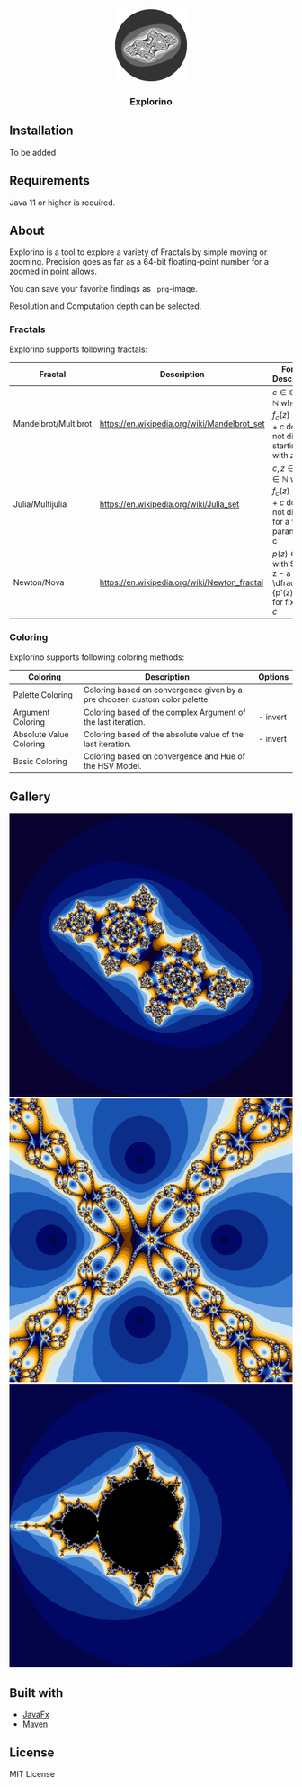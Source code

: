 <div align="center">
    <a href="https://github.com/romanamo/fractolio">
        <img src="src/main/resources/logo.png" alt="Logo" width="128" height="128" style="background:transparent">
    </a>
    <h3 align="center">Explorino</h3>
</div>

## Installation

To be added

## Requirements

Java 11 or higher is required.

## About

Explorino is a tool to explore a variety of Fractals by simple moving or zooming.
Precision goes as far as a 64-bit floating-point number for a zoomed in point allows.

You can save your favorite findings as `.png`-image.

Resolution and Computation depth can be selected.


### Fractals

Explorino supports following fractals:

| Fractal              | Description                                  | Formal Description                                                                                         | Options                         |
|----------------------|----------------------------------------------|------------------------------------------------------------------------------------------------------------|---------------------------------|
| Mandelbrot/Multibrot | https://en.wikipedia.org/wiki/Mandelbrot_set | $c \in \mathbb{C}, d \in \mathbb{N}$ where $f_{c}(z) = z^d + c$ does not diverge starting with $z=0$       | - degree                        |
| Julia/Multijulia     | https://en.wikipedia.org/wiki/Julia_set      | $c,z \in \mathbb{C}, d \in \mathbb{N}$ where $f_{c}(z) = z^d + c$ does not diverge for a fixed parameter c | - degree<br>- parameter c       |
| Newton/Nova          | https://en.wikipedia.org/wiki/Newton_fractal | $p(z) \in \mathbb{C}[z]$ with $f(z) = z - a \dfrac{p(z)}{p'(z)} + c$ for fixed $a,c$                       | - up to 5 variable coefficients |

### Coloring

Explorino supports following coloring methods:

| Coloring                | Description                                                                | Options  |
|-------------------------|----------------------------------------------------------------------------|----------|
| Palette Coloring        | Coloring based on convergence given by a pre choosen custom color palette. |          |
| Argument Coloring       | Coloring based of the complex Argument of the last iteration.              | - invert |
| Absolute Value Coloring | Coloring based of the absolute value of the last iteration.                | - invert |
| Basic Coloring          | Coloring based on convergence and Hue of the HSV Model.                    |          |

## Gallery

<img src="gallery/julia_gallery.png" alt="julia fractal">
<img src="gallery/newton_gallery.png" alt="newton fractal">
<img src="gallery/mandelbrot_gallery.png" alt="mandelbrot fractal">

## Built with

- [JavaFx](https://openjfx.io/)
- [Maven](https://maven.apache.org/)

## License

MIT License

